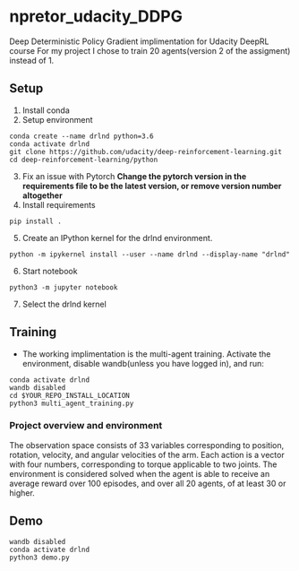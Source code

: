 # npretor_udacity_DDPG
Deep Deterministic Policy Gradient implimentation for Udacity DeepRL course
For my project I chose to train 20 agents(version 2 of the assigment) instead of 1. 

## Setup 
1. Install conda 
2. Setup environment 
```
conda create --name drlnd python=3.6 
conda activate drlnd 
git clone https://github.com/udacity/deep-reinforcement-learning.git
cd deep-reinforcement-learning/python
```
3. Fix an issue with Pytorch
<b>Change the pytorch version in the requirements file to be the latest version, or remove version number altogether </b>
4. Install requirements 
```
pip install .
```

5. Create an IPython kernel for the drlnd environment.
```
python -m ipykernel install --user --name drlnd --display-name "drlnd"
```
6. Start notebook 
```
python3 -m jupyter notebook 
```
7. Select the drlnd kernel 


## Training 
* The working implimentation is the multi-agent training. Activate the environment, disable wandb(unless you have logged in), and run: 
```
conda activate drlnd 
wandb disabled 
cd $YOUR_REPO_INSTALL_LOCATION
python3 multi_agent_training.py
```

### Project overview and environment 
The observation space consists of 33 variables corresponding to position, rotation, velocity, and angular velocities of the arm. Each action is a vector with four numbers, corresponding to torque applicable to two joints.
The environment is considered solved when the agent is able to receive an average reward over 100 episodes, and over all 20 agents, of at least 30 or higher. 


## Demo 
```
wandb disabled
conda activate drlnd
python3 demo.py
```
